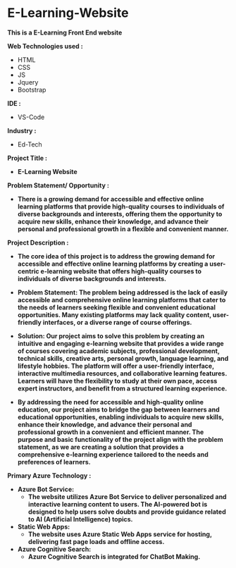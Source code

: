 # E-Learning-Website 

<b> This is a E-Learning Front End website </b> <br>

<b> Web Technologies used : </b> 
* HTML 
* CSS 
* JS 
* Jquery
* Bootstrap

<b> IDE : </b> 
* VS-Code  

<b> Industry : </b>
* Ed-Tech 

<b> Project Title : <b> 
  * E-Learning Website
  
<b> Problem Statement/ Opportunity : </b> 
  * There is a growing demand for accessible and effective online learning platforms that provide high-quality courses to individuals of diverse backgrounds and interests, offering them the opportunity to acquire new skills, enhance their knowledge, and advance their personal and professional growth in a flexible and convenient manner.
  
<b> Project Description : </b>
  * The core idea of this project is to address the growing demand for accessible and effective online learning platforms by creating a user-centric e-learning website that offers high-quality courses to individuals of diverse backgrounds and interests.

* Problem Statement: The problem being addressed is the lack of easily accessible and comprehensive online learning platforms that cater to the needs of learners seeking flexible and convenient educational opportunities. Many existing platforms may lack quality content, user-friendly interfaces, or a diverse range of course offerings.

* Solution: Our project aims to solve this problem by creating an intuitive and engaging e-learning website that provides a wide range of courses covering academic subjects, professional development, technical skills, creative arts, personal growth, language learning, and lifestyle hobbies. The platform will offer a user-friendly interface, interactive multimedia resources, and collaborative learning features. Learners will have the flexibility to study at their own pace, access expert instructors, and benefit from a structured learning experience.

* By addressing the need for accessible and high-quality online education, our project aims to bridge the gap between learners and educational opportunities, enabling individuals to acquire new skills, enhance their knowledge, and advance their personal and professional growth in a convenient and efficient manner. The purpose and basic functionality of the project align with the problem statement, as we are creating a solution that provides a comprehensive e-learning experience tailored to the needs and preferences of learners.
  
<b> Primary Azure Technology : </b>
  * Azure Bot Service: 
    - The website utilizes Azure Bot Service to deliver personalized and interactive learning content to users. The AI-powered bot is designed to help users solve doubts and provide guidance related to AI (Artificial Intelligence) topics.
  * Static Web Apps: 
    - The website uses Azure Static Web Apps service for hosting, delivering fast page loads and offline access.
  * Azure Cognitive Search: 
    - Azure Cognitive Search is integrated for ChatBot Making.
